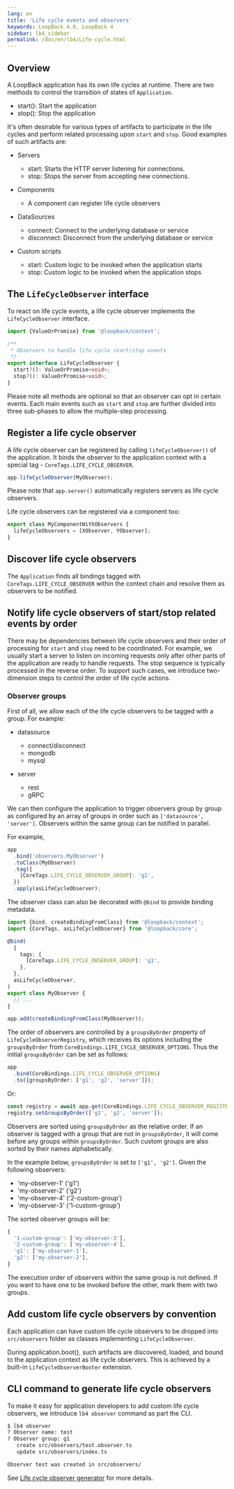 ```yaml
---
lang: en
title: 'Life cycle events and observers'
keywords: LoopBack 4.0, LoopBack 4
sidebar: lb4_sidebar
permalink: /doc/en/lb4/Life-cycle.html
---
```


## Overview

A LoopBack application has its own life cycles at runtime. There are two methods
to control the transition of states of `Application`.

- start(): Start the application
- stop(): Stop the application

It's often desirable for various types of artifacts to participate in the life
cycles and perform related processing upon `start` and `stop`. Good examples of
such artifacts are:

- Servers

  - start: Starts the HTTP server listening for connections.
  - stop: Stops the server from accepting new connections.

- Components

  - A component can register life cycle observers

- DataSources

  - connect: Connect to the underlying database or service
  - disconnect: Disconnect from the underlying database or service

- Custom scripts
  - start: Custom logic to be invoked when the application starts
  - stop: Custom logic to be invoked when the application stops

## The `LifeCycleObserver` interface

To react on life cycle events, a life cycle observer implements the
`LifeCycleObserver` interface.

```ts
import {ValueOrPromise} from '@loopback/context';

/**
 * Observers to handle life cycle start/stop events
 */
export interface LifeCycleObserver {
  start?(): ValueOrPromise<void>;
  stop?(): ValueOrPromise<void>;
}
```

Please note all methods are optional so that an observer can opt in certain
events. Each main events such as `start` and `stop` are further divided into
three sub-phases to allow the multiple-step processing.

## Register a life cycle observer

A life cycle observer can be registered by calling `lifeCycleObserver()` of the
application. It binds the observer to the application context with a special
tag - `CoreTags.LIFE_CYCLE_OBSERVER`.

```ts
app.lifeCycleObserver(MyObserver);
```

Please note that `app.server()` automatically registers servers as life cycle
observers.

Life cycle observers can be registered via a component too:

```ts
export class MyComponentWithObservers {
  lifeCycleObservers = [XObserver, YObserver];
}
```

## Discover life cycle observers

The `Application` finds all bindings tagged with `CoreTags.LIFE_CYCLE_OBSERVER`
within the context chain and resolve them as observers to be notified.

## Notify life cycle observers of start/stop related events by order

There may be dependencies between life cycle observers and their order of
processing for `start` and `stop` need to be coordinated. For example, we
usually start a server to listen on incoming requests only after other parts of
the application are ready to handle requests. The stop sequence is typically
processed in the reverse order. To support such cases, we introduce
two-dimension steps to control the order of life cycle actions.

### Observer groups

First of all, we allow each of the life cycle observers to be tagged with a
group. For example:

- datasource

  - connect/disconnect
  - mongodb
  - mysql

- server
  - rest
  - gRPC

We can then configure the application to trigger observers group by group as
configured by an array of groups in order such as `['datasource', 'server']`.
Observers within the same group can be notified in parallel.

For example,

```ts
app
  .bind('observers.MyObserver')
  .toClass(MyObserver)
  .tag({
    [CoreTags.LIFE_CYCLE_OBSERVER_GROUP]: 'g1',
  })
  .apply(asLifeCycleObserver);
```

The observer class can also be decorated with `@bind` to provide binding
metadata.

```ts
import {bind, createBindingFromClass} from '@loopback/context';
import {CoreTags, asLifeCycleObserver} from '@loopback/core';

@bind(
  {
    tags: {
      [CoreTags.LIFE_CYCLE_OBSERVER_GROUP]: 'g1',
    },
  },
  asLifeCycleObserver,
)
export class MyObserver {
  // ...
}

app.add(createBindingFromClass(MyObserver));
```

The order of observers are controlled by a `groupsByOrder` property of
`LifeCycleObserverRegistry`, which receives its options including the
`groupsByOrder` from `CoreBindings.LIFE_CYCLE_OBSERVER_OPTIONS`. Thus the
initial `groupsByOrder` can be set as follows:

```ts
app
  .bind(CoreBindings.LIFE_CYCLE_OBSERVER_OPTIONS)
  .to({groupsByOrder: ['g1', 'g2', 'server']});
```

Or:

```ts
const registry = await app.get(CoreBindings.LIFE_CYCLE_OBSERVER_REGISTRY);
registry.setGroupsByOrder(['g1', 'g2', 'server']);
```

Observers are sorted using `groupsByOrder` as the relative order. If an observer
is tagged with a group that are not in `groupsByOrder`, it will come before any
groups within `groupsByOrder`. Such custom groups are also sorted by their names
alphabetically.

In the example below, `groupsByOrder` is set to `['g1', 'g2']`. Given the
following observers:

- 'my-observer-1' ('g1')
- 'my-observer-2' ('g2')
- 'my-observer-4' ('2-custom-group')
- 'my-observer-3' ('1-custom-group')

The sorted observer groups will be:

```ts
{
  '1-custom-group': ['my-observer-3'],
  '2-custom-group': ['my-observer-4'],
  'g1': ['my-observer-1'],
  'g2': ['my-observer-2'],
}
```

The execution order of observers within the same group is not defined. If you
want to have one to be invoked before the other, mark them with two groups.

## Add custom life cycle observers by convention

Each application can have custom life cycle observers to be dropped into
`src/observers` folder as classes implementing `LifeCycleObserver`.

During application.boot(), such artifacts are discovered, loaded, and bound to
the application context as life cycle observers. This is achieved by a built-in
`LifeCycleObserverBooter` extension.

## CLI command to generate life cycle observers

To make it easy for application developers to add custom life cycle observers,
we introduce `lb4 observer` command as part the CLI.

```sh
$ lb4 observer
? Observer name: test
? Observer group: g1
   create src/observers/test.observer.ts
   update src/observers/index.ts

Observer test was created in src/observers/
```

See [Life cycle observer generator](Life-cycle-observer-generator.md) for more
details.
